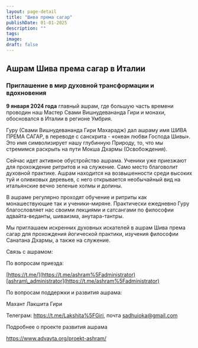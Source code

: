 ```yaml
---
layout: page-detail
title: "Шива према сагар"
publishDate: 01-01-2025
description: ""
tags:
image:
draft: false
---
```


  
## **Ашрам Шива према сагар в Италии**

### Приглашение в мир духовной трансформации и вдохновения

  
**9 января 2024 года** главный ашрам, где большую часть времени проводин наш Мастер Свами Вишнудевананда Гири и монахи, обосновался в Италии в регионе Умбрия.

 Гуру (Свами Вишнудевананда Гири Махарадж) дал ашраму имя ШИВА ПРЕМА САГАР, в переводе с санскрита - «океан любви Господа Шивы». Это имя символизирует нашу глубинную Природу, то, что мы стремимся раскрыть на пути Мокша Дхармы (Освобождения).

 Сейчас идет активное обустройство ашрама. Ученики уже приезжают для прохождение ритритов и на служение. Само место благоволит духовной практике. Ашрам находится на возвышенности среди высоких туй и оливковых деревьев, с него открывается необычайный вид на итальянские вечно зеленые холмы и долины.

 В ашраме регулярно проходят обучение и ритриты как монашествующие так и ученики-миряне. Практически ежедневно Гуру благословляет нас своими лекциями и сатсангами по философии адвайта-веданты, шиваизма, анутара-тантры.

  
 Мы приглашаем искренних духовных искателей в ашрам Шива према сагар для прохождения йогической практики, изучения философии Санатана Дхармы, а также на служение.

 Связь с ашрамом: 

 По вопросам приезда:

[https://t.me/](https://t.me/ashram%5Fadministrator)[ashram\_administrator](https://t.me/ashram%5Fadministrator) 

 По вопросам поддержки и развития ашрама:  

 Махант Лакшита Гири

 Телеграм: <https://t.me/Lakshita%5FGiri>, почта [sadhuioka@gmail.com](mailto:sadhuioka@gmail.com)  

 Подробнее о проекте развития ашрама

<https://www.advayta.org/proekt-ashram/>  
  
  
